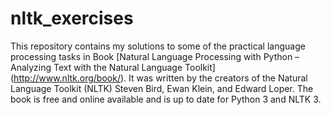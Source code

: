# nltk_exercises

This repository contains my solutions to some of the practical language processing tasks in Book [Natural Language Processing with Python – Analyzing Text with the Natural Language Toolkit] (http://www.nltk.org/book/). It was written by the creators of the Natural Language Toolkit (NLTK) Steven Bird, Ewan Klein, and Edward Loper. The book is free and online available and is up to date for Python 3 and NLTK 3. 